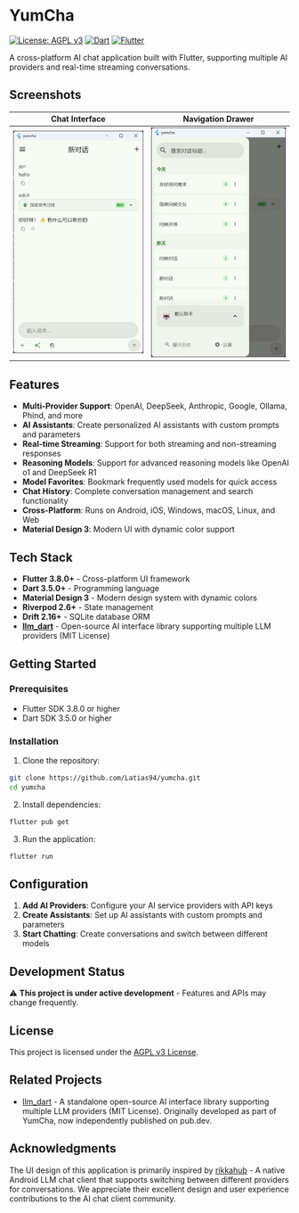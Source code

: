 # YumCha

[![License: AGPL v3](https://img.shields.io/badge/License-AGPL%20v3-blue.svg)](https://www.gnu.org/licenses/agpl-3.0)
[![Dart](https://img.shields.io/badge/Dart-3.5.0+-blue.svg)](https://dart.dev)
[![Flutter](https://img.shields.io/badge/Flutter-3.8.0+-blue.svg)](https://flutter.dev)

A cross-platform AI chat application built with Flutter, supporting multiple AI providers and real-time streaming conversations.

## Screenshots

| Chat Interface | Navigation Drawer |
|---|---|
| ![Chat](assets/screenshots/chat.png) | ![Drawer](assets/screenshots/drawer.png) |

## Features

- **Multi-Provider Support**: OpenAI, DeepSeek, Anthropic, Google, Ollama, Phind, and more
- **AI Assistants**: Create personalized AI assistants with custom prompts and parameters
- **Real-time Streaming**: Support for both streaming and non-streaming responses
- **Reasoning Models**: Support for advanced reasoning models like OpenAI o1 and DeepSeek R1
- **Model Favorites**: Bookmark frequently used models for quick access
- **Chat History**: Complete conversation management and search functionality
- **Cross-Platform**: Runs on Android, iOS, Windows, macOS, Linux, and Web
- **Material Design 3**: Modern UI with dynamic color support

## Tech Stack

- **Flutter 3.8.0+** - Cross-platform UI framework
- **Dart 3.5.0+** - Programming language
- **Material Design 3** - Modern design system with dynamic colors
- **Riverpod 2.6+** - State management
- **Drift 2.16+** - SQLite database ORM
- **[llm_dart](https://pub.dev/packages/llm_dart)** - Open-source AI interface library supporting multiple LLM providers (MIT License)

## Getting Started

### Prerequisites

- Flutter SDK 3.8.0 or higher
- Dart SDK 3.5.0 or higher

### Installation

1. Clone the repository:
```bash
git clone https://github.com/Latias94/yumcha.git
cd yumcha
```

2. Install dependencies:
```bash
flutter pub get
```

3. Run the application:
```bash
flutter run
```

## Configuration

1. **Add AI Providers**: Configure your AI service providers with API keys
2. **Create Assistants**: Set up AI assistants with custom prompts and parameters
3. **Start Chatting**: Create conversations and switch between different models

## Development Status

⚠️ **This project is under active development** - Features and APIs may change frequently.

## License

This project is licensed under the [AGPL v3 License](LICENSE).

## Related Projects

- [llm_dart](https://pub.dev/packages/llm_dart) - A standalone open-source AI interface library supporting multiple LLM providers (MIT License). Originally developed as part of YumCha, now independently published on pub.dev.

## Acknowledgments

The UI design of this application is primarily inspired by [rikkahub](https://github.com/rikkahub/rikkahub) - A native Android LLM chat client that supports switching between different providers for conversations. We appreciate their excellent design and user experience contributions to the AI chat client community.
